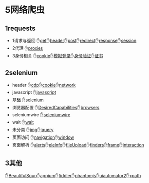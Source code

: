 # 5网络爬虫
## 1requests
- 1请求与返回 ✋[get](/5网络爬虫/1requests/1请求与返回/get.md)✋[header](/5网络爬虫/1requests/1请求与返回/header.md)✋[post](/5网络爬虫/1requests/1请求与返回/post.md)✋[redirect](/5网络爬虫/1requests/1请求与返回/redirect.md)✋[response](/5网络爬虫/1requests/1请求与返回/response.md)✋[session](/5网络爬虫/1requests/1请求与返回/session.md)
- 2代理 ✋[proxies](/5网络爬虫/1requests/2代理/proxies.md)
- 3身份相关 ✋[cookie](/5网络爬虫/1requests/3身份相关/cookie.md)✋[模拟登录](/5网络爬虫/1requests/3身份相关/模拟登录.md)✋[身份验证](/5网络爬虫/1requests/3身份相关/身份验证.md)✋[证书](/5网络爬虫/1requests/3身份相关/证书.md)
## 2selenium
- header ✋[cdp](/5网络爬虫/2selenium/header/cdp.md)✋[cookie](/5网络爬虫/2selenium/header/cookie.md)✋[network](/5网络爬虫/2selenium/header/network.md)
- javascript ✋[javascript](/5网络爬虫/2selenium/javascript/javascript.md)
- 基础 ✋[selenium](/5网络爬虫/2selenium/基础/selenium.md)
- 浏览器配置 ✋[DesiredCapabilities](/5网络爬虫/2selenium/浏览器配置/DesiredCapabilities.md)✋[browsers](/5网络爬虫/2selenium/浏览器配置/browsers.md)
- seleniumwire ✋[seleniumwire](/5网络爬虫/2selenium/seleniumwire/seleniumwire.md)
- wait ✋[wait](/5网络爬虫/2selenium/wait/wait.md)
- 未分类 ✋[img](/5网络爬虫/2selenium/未分类/img.md)✋[jquery](/5网络爬虫/2selenium/未分类/jquery.md)
- 页面访问 ✋[navigation](/5网络爬虫/2selenium/页面访问/navigation.md)✋[window](/5网络爬虫/2selenium/页面访问/window.md)
- 页面解析 ✋[alerts](/5网络爬虫/2selenium/页面解析/alerts.md)✋[eleInfo](/5网络爬虫/2selenium/页面解析/eleInfo.md)✋[fileUpload](/5网络爬虫/2selenium/页面解析/fileUpload.md)✋[finders](/5网络爬虫/2selenium/页面解析/finders.md)✋[frame](/5网络爬虫/2selenium/页面解析/frame.md)✋[interaction](/5网络爬虫/2selenium/页面解析/interaction.md)
## 3其他
✋[BeautifulSoup](/5网络爬虫/3其他/BeautifulSoup.md)✋[appium](/5网络爬虫/3其他/appium.md)✋[fiddler](/5网络爬虫/3其他/fiddler.md)✋[phantomjs](/5网络爬虫/3其他/phantomjs.md)✋[uiautomator2](/5网络爬虫/3其他/uiautomator2.md)✋[xpath](/5网络爬虫/3其他/xpath.md)
